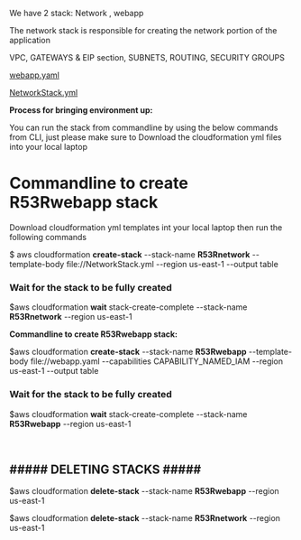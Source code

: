We have 2 stack: Network , webapp

The network stack is responsible for creating the network portion of the application

VPC, GATEWAYS & EIP section, SUBNETS, ROUTING, SECURITY GROUPS

[webapp.yaml](https://files.nuclino.com/files/f57c8e17-30e9-461f-9118-2bd7e65a1299/webapp.yaml)

[NetworkStack.yml](https://files.nuclino.com/files/66abf180-190f-449d-8951-e460bc410b12/NetworkStack.yml)

**Process for bringing environment up:**&#x20;

You can run the stack from commandline by using the below commands from CLI, just please make sure to Download the cloudformation yml files into your local laptop

# Commandline to create R53Rwebapp stack

Download cloudformation yml templates int your local laptop then run the following commands

$ aws cloudformation **create-stack** --stack-name **R53Rnetwork** --template-body file://NetworkStack.yml --region us-east-1 --output table

### Wait for the stack to be fully created

$aws cloudformation **wait** stack-create-complete --stack-name **R53Rnetwork** --region us-east-1

**Commandline to create R53Rwebapp stack:**&#x20;

$aws cloudformation **create-stack** --stack-name **R53Rwebapp** --template-body file://webapp.yaml --capabilities CAPABILITY\_NAMED\_IAM --region us-east-1 --output table

### Wait for the stack to be fully created

$aws cloudformation **wait** stack-create-complete --stack-name **R53Rwebapp** --region us-east-1

<br>

## #####     DELETING STACKS    ####\#

$aws cloudformation **delete-stack** --stack-name **R53Rwebapp** --region us-east-1

$aws cloudformation **delete-stack** --stack-name **R53Rnetwork** --region us-east-1

<br>
